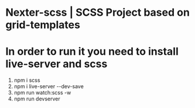 # Nexter-scss | SCSS Project based on grid-templates
# In order to run it you need to install live-server and scss
1. npm i scss
2. npm i live-server --dev-save
3. npm run watch:scss -w
4. npm run devserver



